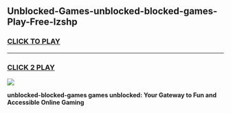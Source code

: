 
## Unblocked-Games-unblocked-blocked-games-Play-Free-lzshp
<h3>
<a href="https://premium76.site?title=unblocked-blocked-games&ref=10A">CLICK TO PLAY</a></h3>
<hr>

<h3>
<a href="https://premium76.site?title=unblocked-blocked-games&ref=10A">CLICK 2 PLAY</a>
  
</h3>

<a href="https://premium76.site?title=unblocked-blocked-games&ref=10A"><img src="https://clearcache.store/games.png"></a>


**unblocked-blocked-games games unblocked: Your Gateway to Fun and Accessible Online Gaming**
